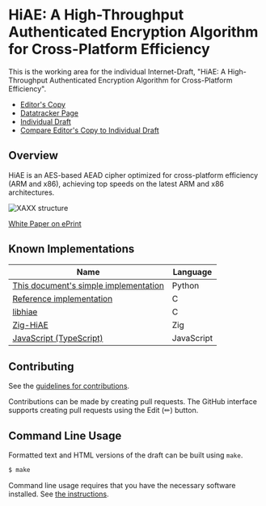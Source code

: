 <!-- regenerate: off -->

# HiAE: A High-Throughput Authenticated Encryption Algorithm for Cross-Platform Efficiency

This is the working area for the individual Internet-Draft, "HiAE: A High-Throughput Authenticated Encryption Algorithm for Cross-Platform Efficiency".

* [Editor's Copy](https://hiae-aead.github.io/draft-pham-hiae/#go.draft-pham-hiae.html)
* [Datatracker Page](https://datatracker.ietf.org/doc/draft-pham-cfrg-hiae)
* [Individual Draft](https://datatracker.ietf.org/doc/html/draft-pham-cfrg-hiae)
* [Compare Editor's Copy to Individual Draft](https://hiae-aead.github.io/draft-pham-cfrg-hiae/#go.draft-pham-cfrg-hiae.diff)

## Overview

HiAE is an AES-based AEAD cipher optimized for cross-platform efficiency (ARM and x86), achieving top speeds on the latest ARM and x86 architectures.

![XAXX structure](https://raw.github.com/hiae-aead/draft-pham-hiae/master/media/xaxx.png)

[White Paper on ePrint](https://eprint.iacr.org/2025/377)

## Known Implementations

| Name                                                                                                           | Language   |
| -------------------------------------------------------------------------------------------------------------- | ---------- |
| [This document's simple implementation](https://github.com/hiae-aead/draft-pham-hiae/tree/main/implementation) | Python     |
| [Reference implementation](https://github.com/Concyclics/HiAE/tree/main)                                       | C          |
| [libhiae](https://github.com/jedisct1/libhiae)                                                                 | C          |
| [Zig-HiAE](https://github.com/jedisct1/zig-hiae)                                                               | Zig        |
| [JavaScript (TypeScript)](https://github.com/jedisc1/hiae.js)                                                  | JavaScript |

## Contributing

See the
[guidelines for contributions](https://github.com/hiae-aead/draft-pham-hiae/blob/main/CONTRIBUTING.md).

Contributions can be made by creating pull requests.
The GitHub interface supports creating pull requests using the Edit (✏) button.


## Command Line Usage

Formatted text and HTML versions of the draft can be built using `make`.

```sh
$ make
```

Command line usage requires that you have the necessary software installed.  See
[the instructions](https://github.com/martinthomson/i-d-template/blob/main/doc/SETUP.md).

